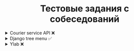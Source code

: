 <div id="header" align="center">
 <h1>Тестовые задания с собеседований</h1>
</div>

<details><summary>Courier service API ❌</summary>

<div id="header" align="center">
 <h1>Courier service API</h1>
</div>

Необходимо разработать прототип API сервиса курьерской доставки
 
#### Что должен включать в себя сервис:
 
- API методы
  - Метод расчета стоимости доставки
  - Метод создания заказа
  - Метод получения информации о заказе
  - Метод получение списка заказов
- Сервис должен уметь взаимодействовать с клиентом при помощи REST API или JSON RPC запросов
- В сервисе должен быть реализован RateLimit с ограничением 10 RPM
 
#### Дополнительная информация:
 
- Логику логистики реализовывать не обязательно. На усмотрение разработчика можно использовать mock ответов.  Цель разработать API сервис, а не полноценный сервис курьерской доставки.
-	Сервис разрабатывается для “Внутригородской доставки”
- Приветствуется покрытие кода тестами
- Приветствуется наличие документации с описанием работы API сервиса
- Приветствуется использования систем хранения данных Redis, PostgreSQL, mongoDB
 
#### Контекст задачи:
 
В процессе работы с API будут участвовать 3 основных лица:
 
- Покупатель. Для него важно рассчитать стоимость доставки от адреса отправки до адреса получения (при этом адрес отправки у нас занесен в систему продавцом), для этого он использует метод "Расчет стоимостей доставки". После расчета стоимости, покупатель принимает решение об оформлении заказа с доставкой. Когда пользователь оформляет заказ, вызывается метод "Создать заказ". После чего, покупатель ожидает доставки своего товара.
- Продавец. Должен иметь возможность видеть весь список заказов, оформленных покупателями. Для этого доступен метод "Получить список заказов". Также для продавца важно иметь возможность посмотреть детальную информацию по заказу, чтобы передать заказ курьеру для доставки. Для этого доступен метод “Получить информацию о заказе”.
- Курьер с мобильным приложением. Должен иметь возможность просматривать информацию о заказе: какой товар, куда и когда нужно доставить. Для этого мобильное приложение будет вызывать метод "Получить информацию о заказе".
</details>

<details><summary>Django tree menu ✅</summary>

<div id="header" align="center">
 <h1>Django tree menu</h1>
</div>

Джанго приложение, которое реализовывает древовидное меню. Позволяет вносить/редактировать меню через админку, и нарисовать на любой нужной странице меню по названию.
```
{% draw_menu 'name' %}
```
- Меню реализовано через template tag.
- Хранится в БД.
- Редактируется в админке Django.
- Активный пункт меню определяется исходя из url-адреса текущей страницы.
- На одной странице может быть несколько меню, они определяются по названию.
</details>

<details><summary>Ylab ❌</summary>

<div id="header" align="center">
 <h1>Ylab Homework</h1>
</div>

Домашние задания с интенсива Ylab

### Homework_1 содержит 5 задач:
- domain_name: Метод domain_name, который вернет домен из url адреса.
- int32_to_ip: Метод int32_to_ip, который принимает на вход 32-битное целое число (integer) и возвращает строковое представление его в виде IPv4-адреса.
- zeros: Метод zeros, который принимает на вход целое число (integer) и возвращает количество конечных нулей в факториале заданного числа.
- bananas: Метод bananas, который принимает на вход строку и возвращает все возможные вариации слов «banana» в строке.(Для обозначения зачеркнутой буквы используется -)
- count_find_num: Метод count_find_num, который принимает на вход список простых множителей (primesL) и целое число, предел (limit), после чего генерирует по порядку все числа. Меньшие значения предела, которые имеют все и только простые множители простых чисел primesL.
</details>